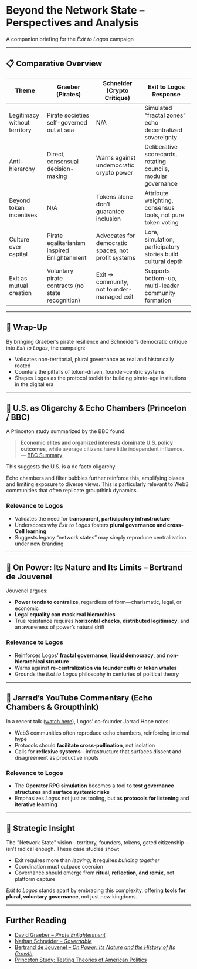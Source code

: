 # Beyond the Network State – Perspectives and Analysis

A companion briefing for the *Exit to Logos* campaign

---

## 📋 Comparative Overview

| Theme                      | Graeber (Pirates)                                         | Schneider (Crypto Critique)                              | Exit to Logos Response                                                    |
|---------------------------|-----------------------------------------------------------|-----------------------------------------------------------|---------------------------------------------------------------------------|
| Legitimacy without territory | Pirate societies self-governed out at sea               | N/A                                                       | Simulated “fractal zones” echo decentralized sovereignty                 |
| Anti-hierarchy            | Direct, consensual decision-making                        | Warns against undemocratic crypto power                   | Deliberative scorecards, rotating councils, modular governance            |
| Beyond token incentives   | N/A                                                       | Tokens alone don’t guarantee inclusion                    | Attribute weighting, consensus tools, not pure token voting               |
| Culture over capital      | Pirate egalitarianism inspired Enlightenment             | Advocates for democratic spaces, not profit systems       | Lore, simulation, participatory stories build cultural depth              |
| Exit as mutual creation   | Voluntary pirate contracts (no state recognition)         | Exit → community, not founder-managed exit                | Supports bottom-up, multi-leader community formation                     |

---

## 🧭 Wrap-Up

By bringing Graeber’s pirate resilience and Schneider’s democratic critique into *Exit to Logos*, the campaign:

- Validates non-territorial, plural governance as real and historically rooted  
- Counters the pitfalls of token-driven, founder-centric systems  
- Shapes Logos as the protocol toolkit for building pirate-age institutions in the digital era  

---

## 📰 U.S. as Oligarchy & Echo Chambers (Princeton / BBC)

A Princeton study summarized by the BBC found:

> **Economic elites and organized interests dominate U.S. policy outcomes**, while average citizens have little independent influence.  
> — [BBC Summary](https://www.bbc.com/news/blogs-echochambers-27074746)

This suggests the U.S. is a de facto oligarchy.

Echo chambers and filter bubbles further reinforce this, amplifying biases and limiting exposure to diverse views. This is particularly relevant to Web3 communities that often replicate groupthink dynamics.

### Relevance to Logos

- Validates the need for **transparent, participatory infrastructure**
- Underscores why *Exit to Logos* fosters **plural governance and cross-Cell learning**
- Suggests legacy “network states” may simply reproduce centralization under new branding

---

## 📘 On Power: Its Nature and Its Limits – Bertrand de Jouvenel

Jouvenel argues:

- **Power tends to centralize**, regardless of form—charismatic, legal, or economic  
- **Legal equality can mask real hierarchies**  
- True resistance requires **horizontal checks**, **distributed legitimacy**, and an awareness of power’s natural drift

### Relevance to Logos

- Reinforces Logos’ **fractal governance**, **liquid democracy**, and **non-hierarchical structure**
- Warns against **re-centralization via founder cults or token whales**
- Grounds the *Exit to Logos* philosophy in centuries of political theory

---

## 🎥 Jarrad’s YouTube Commentary (Echo Chambers & Groupthink)

In a recent talk ([watch here](https://www.youtube.com/watch?v=BC1SA6shD5A)), Logos’ co-founder Jarrad Hope notes:

- Web3 communities often reproduce echo chambers, reinforcing internal hype  
- Protocols should **facilitate cross-pollination**, not isolation  
- Calls for **reflexive systems**—infrastructure that surfaces dissent and disagreement as productive inputs

### Relevance to Logos

- The **Operator RPG simulation** becomes a tool to **test governance structures** and **surface systemic risks**  
- Emphasizes *Logos* not just as tooling, but as **protocols for listening** and **iterative learning**

---

## 🎯 Strategic Insight

The "Network State" vision—territory, founders, tokens, gated citizenship—isn’t radical enough. These case studies show:

- Exit requires more than *leaving*; it requires *building together*  
- Coordination must outpace coercion  
- Governance should emerge from **ritual, reflection, and remix**, not platform capture  

*Exit to Logos* stands apart by embracing this complexity, offering **tools for plural, voluntary governance**, not just new kingdoms.

---

## Further Reading

- [David Graeber – *Pirate Enlightenment*](https://www.penguinrandomhouse.com/books/719537/pirate-enlightenment-or-the-true-liberation-of-libertalia-by-david-graeber/)
- [Nathan Schneider – *Governable*](https://governable.dev)
- [Bertrand de Jouvenel – *On Power: Its Nature and the History of Its Growth*](https://archive.org/details/onpoweritsnature00injouv)
- [Princeton Study: Testing Theories of American Politics](https://www.cambridge.org/core/journals/perspectives-on-politics/article/testing-theories-of-american-politics-elites-interest-groups-and-ave)
